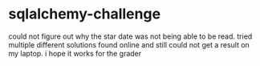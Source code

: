 # sqlalchemy-challenge
could not figure out why the star date was not being able to be read. tried multiple different solutions found online and still could not get a result on my laptop. i hope it works for the grader

